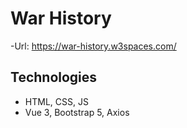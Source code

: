 # War History
-Url: https://war-history.w3spaces.com/
## Technologies
- HTML, CSS, JS
- Vue 3, Bootstrap 5, Axios